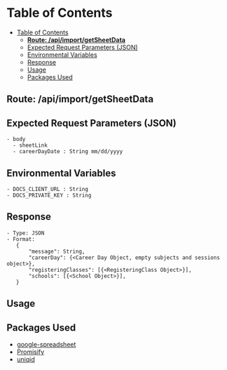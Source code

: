# Table of Contents
- [Table of Contents](#Table-of-Contents)
  - [**Route: /api/import/getSheetData**](#Route-apiimportgetSheetData)
  - [Expected Request Parameters (JSON)](#Expected-Request-Parameters-JSON)
  - [Environmental Variables](#Environmental-Variables)
  - [Response](#Response)
  - [Usage](#Usage)
  - [Packages Used](#Packages-Used)

## **Route:  /api/import/getSheetData**

## Expected Request Parameters (JSON)
    - body
      - sheetLink
      - careerDayDate : String mm/dd/yyyy
## Environmental Variables
    - DOCS_CLIENT_URL : String
    - DOCS_PRIVATE_KEY : String
## Response
    - Type: JSON
    - Format:
       {
           "message": String,
           "careerDay": {<Career Day Object, empty subjects and sessions object>},
           "registeringClasses": [{<RegisteringClass Object>}],
           "schools": [{<School Object>}],
       }

## Usage

## Packages Used
- [google-spreadsheet](https://www.npmjs.com/package/google-spreadsheet "google-spreadsheet's NPM Page")
- [Promisify](https://www.npmjs.com/package/promisify "Promisify's NPM Page")
- [uniqid](https://www.npmjs.com/package/promisify "uniqid's NPM Page")
